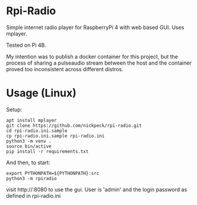 # Rpi-Radio
Simple internet radio player for RaspberryPi 4 with web based GUI. Uses mplayer.

Tested on Pi 4B.

My intention was to publish a docker container for this project, but the process
of sharing a pulseaudio stream between the host and the container proved too
inconsistent across different distros.

# Usage (Linux)

Setup:
```
apt install mplayer
git clone https://github.com/nickpeck/rpi-radio.git
cd rpi-radio.ini.sample
cp rpi-radio.ini.sample rpi-radio.ini
python3 -m venv .
source bin/active
pip install -r requirements.txt
```

And then, to start:
```
export PYTHONPATH=${PYTHONPATH}:src
python3 -m rpiradio
```

visit http://<your hostname>:8080 to use the gui. User is 'admin' and the 
login password as defined in rpi-radio.ini
